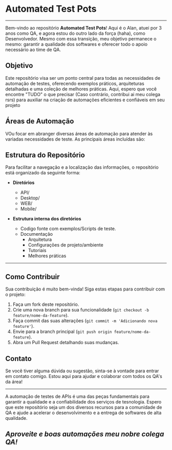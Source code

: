 # Automated Test Pots

---

Bem-vindo ao repositório **Automated Test Pots**! Aqui é o 
Alan, atuei por 3 anos como QA, e agora estou do outro lado da força (haha), 
como Desenvolvedor. Mesmo com essa transição, meu objetivo permanece 
o mesmo: garantir a qualidade dos softwares e oferecer todo o apoio 
necessário ao time de QA.

## Objetivo

Este repositório visa ser um ponto central para todas as necessidades 
de automação de testes, oferecendo exemplos práticos, arquiteturas 
detalhadas e uma coleção de melhores práticas. Aqui, espero que você 
encontre "TUDO" o que precisar (Caso contrário, contribui ai meu colega rsrs)
para auxiliar na criação de automações eficientes e confiáveis em seu projeto

## Áreas de Automação

VOu focar em abranger diversas áreas de automação para atender 
às variadas necessidades de teste. As principais áreas incluídas são:

## Estrutura do Repositório

Para facilitar a navegação e a localização das informações, 
o repositório está organizado da seguinte forma:

- **Diretórios**
    - API/
    - Desktop/
    - WEB/
    - Mobile/


- **Estrutura interna dos diretórios**
    - Codigo fonte com exemplos/Scripts de teste.
    - Documentação
      - Arquitetura     
      - Configurações de projeto/ambiente
      - Tutoriais
      - Melhores práticas

---

## Como Contribuir

Sua contribuição é muito bem-vinda! 
Siga estas etapas para contribuir com o projeto:

1. Faça um fork deste repositório.
2. Crie uma nova branch para sua funcionalidade (`git checkout -b feature/nome-da-feature`).
3. Faça commit das suas alterações (`git commit -m 'Adicionando nova feature'`).
4. Envie para a branch principal (`git push origin feature/nome-da-feature`).
5. Abra um Pull Request detalhando suas mudanças.

## Contato

Se você tiver alguma dúvida ou sugestão, sinta-se à vontade para entrar
em contato comigo. Estou aqui para ajudar e colaborar com todos os QA's
da área!

---

A automação de testes de APIs é uma das peças fundamentais para garantir a
qualidade e a confiabilidade dos serviços de tesnologia. Espero que este
repositório seja um dos diversos recursos para a comunidade de QA e
ajude a acelerar o desenvolvimento e a entrega de softwares de alta qualidade.

## ***Aproveite e boas automações meu nobre colega QA!***
